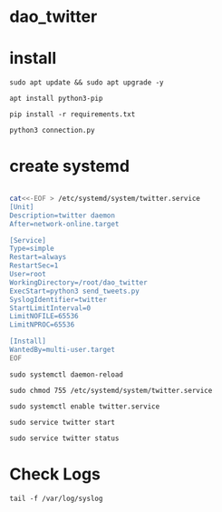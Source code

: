 # dao_twitter

# install
`sudo apt update && sudo apt upgrade -y`

`apt install python3-pip`

`pip install -r requirements.txt`

`python3 connection.py`



# create systemd
``` bash 

cat<<-EOF > /etc/systemd/system/twitter.service
[Unit]
Description=twitter daemon
After=network-online.target

[Service]
Type=simple
Restart=always
RestartSec=1
User=root
WorkingDirectory=/root/dao_twitter
ExecStart=python3 send_tweets.py
SyslogIdentifier=twitter
StartLimitInterval=0
LimitNOFILE=65536
LimitNPROC=65536

[Install]
WantedBy=multi-user.target
EOF

```


`sudo systemctl daemon-reload`

`sudo chmod 755 /etc/systemd/system/twitter.service`

`sudo systemctl enable twitter.service`

`sudo service twitter start `

`sudo service twitter status`


# Check Logs
`tail -f /var/log/syslog`


